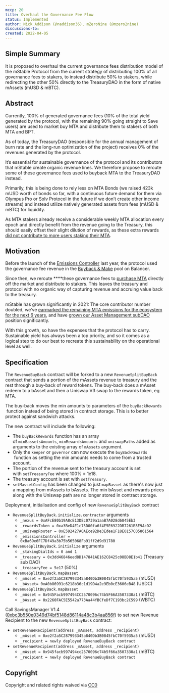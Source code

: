 ```yaml
---
mccp: 20
title: Overhaul the Governance Fee Flow
status: Implemented
author: Nick Addison (@naddison36), mZeroNine (@mzero2nine)
discussions-to:
created: 2022-04-05
---
```


## Simple Summary

It is proposed to overhaul the current governance fees distribution model of the mStable Protocol from the current strategy of distributing 100% of all governance fees to stakers, to instead distribute 50% to stakers, while redirecting the other 50% directly to the TreasuryDAO in the form of native mAssets (mUSD & mBTC).

## Abstract

Currently, 100% of generated governance fees (10% of the total yield generated by the protocol, with the remaining 90% going straight to Save users) are used to market buy MTA and distribute them to stakers of both MTA and BPT.

As of today, the TreasuryDAO (responsible for the annual management of burn rate and the long-run optimization of the project) receives 0% of the revenues generated by the protocol.

It’s essential for sustainable governance of the protocol and its contributors that mStable create organic revenue lines. We therefore propose to reroute some of these governance fees used to buyback MTA to the TreasuryDAO instead.

Primarily, this is being done to rely less on MTA Bonds (we raised 423k mUSD worth of bonds so far, with a continuous future demand for them via Olympus Pro or Solv Protocol in the future if we don’t create other income streams) and instead utilize natively generated assets from fees (mUSD & mBTC) for liquidity.

As MTA stakers already receive a considerable weekly MTA allocation every epoch and directly benefit from the revenue going to the Treasury, this should easily offset their slight dilution of rewards, as these extra rewards [did not contribute to more users staking their MTA](https://dune.xyz/queries/183450).

## Motivation

Before the launch of the [Emissions Controller](https://medium.com/mstable/mstable-launches-emissions-controller-173db81e5a1b) last year, the protocol used the governance fee revenue in the [Buyback & Make](https://mips.mstable.org/MIPS/mip-8.html) pool on Balancer.

Since then, we reroute \*\*\*\*these governance fees to [purchase MTA](https://dune.xyz/queries/357907) directly off the market and distribute to stakers. This leaves the treasury and protocol with no organic way of capturing revenue and accruing value back to the treasury.

mStable has grown significantly in 2021: The core contributor number doubled, we’ve [earmarked the remaining MTA emissions for the ecosystem for the next 6 years](https://mips.mstable.org/MIPS/mip-24.html), and have [grown our Asset Management subDAO](https://zapper.fi/account/0x67905d3e4fec0c85dce68195f66dc8eb32f59179) position significantly.

With this growth, so have the expenses that the protocol has to carry. Sustainable yield has always been a top priority, and so it comes as a logical step to do our best to recreate this sustainability on the operational level as well.

## Specification

The `RevenueBuyBack` contract will be forked to a new `RevenueSplitBuyBack` contract that sends a portion of the mAssets revenue to treasury and the rest through a buy-back of reward tokens. The buy-back does a mAsset redeem to a bAsset and then a Uniswap V3 swap to the rewards token, eg MTA.

The buy-back moves the min amounts to parameters of the `buyBackRewards`
 function instead of being stored in contract storage. This is to better protect against sandwich attacks.

The new contract will include the following:

- The `buyBackRewards` function has an array of `minBassetsAmounts`, `minRewardsAmounts` and `uniswapPaths` added as arguments to the existing array of `mAssets` argument.
- Only the `keeper` or `governor` can now execute the `buyBackRewards`
   function as setting the min amounts needs to come from a trusted account.
- The portion of the revenue sent to the treasury account is set with `setTreasuryFee` where 100% = 1e18.
- The treasury account is set with `setTreasury`.
- `setMassetConfig` has been changed to just `mapBasset` as there's now just a mapping from mAssets to bAssets. The min bAsset and rewards prices along with the Uniswap path are no longer stored in contract storage.

Deployment, initialisation and config of new `RevenueSplitBuyBack` contract

- `RevenueSplitBuyBack.initialize.contractor` arguments
  - `_nexus = 0xAFcE80b19A8cE13DEc0739a1aaB7A028d6845Eb3`
  - `_rewardsToken = 0xa3BeD4E1c75D00fa6f4E5E6922DB7261B5E9AcD2`
  - `_uniswapRouter = 0xE592427A0AEce92De3Edee1F18E0157C05861564`
  - `_emissionsController = 0xBa69e6FC7Df49a3b75b565068Fb91ff2d9d91780`
- `RevenueSplitBuyBack.initialize` arguments
  - `_stakingDialIds = 0 and 1`
  - `_treasury = 0x3dd46846eed8D147841AE162C8425c08BD8E1b41` (Treasury sub DAO)
  - `_treasuryFee = 5e17` (50%)
- `RevenueSplitBuyBack.mapBasset`
  - `_mAsset = 0xe2f2a5C287993345a840Db3B0845fbC70f5935a5` (mUSD)
  - `_bAsset= 0xA0b86991c6218b36c1d19D4a2e9Eb0cE3606eB48` (USDC)
- `RevenueSplitBuyBack.mapBasset`
  - `_mAsset = 0x945Facb997494CC2570096c74b5F66A3507330a1` (mBTC)
  - `_bAsset = 0x2260FAC5E5542a773Aa44fBCfeDf7C193bc2C599` (WBTC)

Call SavingsManager V1.4 ([0xbc3b550e0349d74bf5148d86114a48c3b4aa856f](https://etherscan.io/address/0xbc3b550e0349d74bf5148d86114a48c3b4aa856f)) to set new Revenue Recipient to the new `RevenueSplitBuyBack` contract:

- `setRevenueRecipient(address _mAsset, address _recipient)`
  - `_mAsset = 0xe2f2a5C287993345a840Db3B0845fbC70f5935a5` (mUSD)
  - `_recipient = newly deployed RevenueBuyBack contract`
- `setRevenueRecipient(address _mAsset, address _recipient)`
  - `_mAsset = 0x945facb997494cc2570096c74b5f66a3507330a1` (mBTC)
  - `_recipient = newly deployed RevenueBuyBack contract`

## Copyright

Copyright and related rights waived via [CC0](https://creativecommons.org/publicdomain/zero/1.0/)
